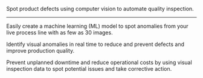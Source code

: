 Spot product defects using computer vision to automate quality inspection.

-------

Easily create a machine learning (ML) model to spot anomalies from your live process line with as few as 30 images.

Identify visual anomalies in real time to reduce and prevent defects and improve production quality.

Prevent unplanned downtime and reduce operational costs by using visual inspection data to spot potential issues and take corrective action.